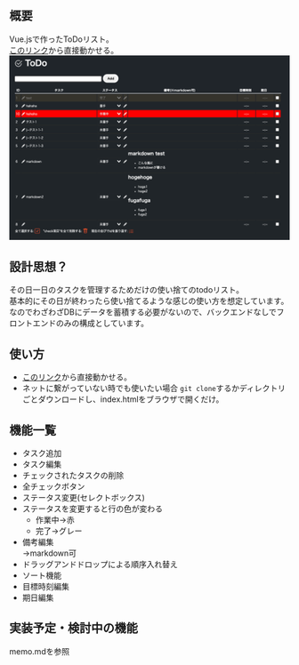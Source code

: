 ## 概要
Vue.jsで作ったToDoリスト。  
[このリンク](https://hagemanto-saitama.github.io/todo_vue/)から直接動かせる。  
![](image.png)
## 設計思想？
その日一日のタスクを管理するためだけの使い捨てのtodoリスト。  
基本的にその日が終わったら使い捨てるような感じの使い方を想定しています。
なのでわざわざDBにデータを蓄積する必要がないので、バックエンドなしでフロントエンドのみの構成としています。
## 使い方
- [このリンク](https://hagemanto-saitama.github.io/todo_vue/)から直接動かせる。
- ネットに繋がっていない時でも使いたい場合
```git clone```するかディレクトリごとダウンロードし、index.htmlをブラウザで開くだけ。  

## 機能一覧
- タスク追加
- タスク編集
- チェックされたタスクの削除
- 全チェックボタン
- ステータス変更(セレクトボックス)
- ステータスを変更すると行の色が変わる
  - 作業中→赤
  - 完了→グレー
- 備考編集  
→markdown可
- ドラッグアンドドロップによる順序入れ替え
- ソート機能
- 目標時刻編集
- 期日編集
## 実装予定・検討中の機能
memo.mdを参照
